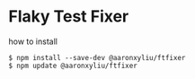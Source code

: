 # Flaky Test Fixer

how to install
``` shell
$ npm install --save-dev @aaronxyliu/ftfixer
$ npm update @aaronxyliu/ftfixer
```
